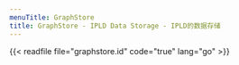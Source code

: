 ```yaml
---
menuTitle: GraphStore
title: GraphStore - IPLD Data Storage - IPLD的数据存储
---
```


{{< readfile file="graphstore.id" code="true" lang="go" >}}

